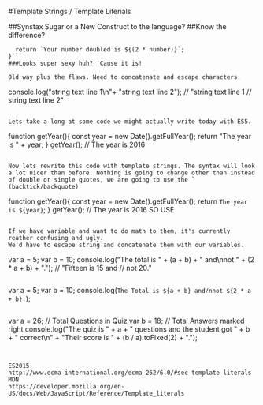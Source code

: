 #Template Strings / Template Literials

##Synstax Sugar or a New Construct to the language?
##Know the difference? 

```function doubleMessage(number) {
  return `Your number doubled is ${(2 * number)}`;
}```
###Looks super sexy huh? 'Cause it is!

Old way plus the flaws. Need to concatenate and escape characters. 

```
console.log("string text line 1\n"+
"string text line 2");
// "string text line 1
// string text line 2"
```

Lets take a long at some code we might actually write today with ES5. 
```
function getYear(){
	const year = new Date().getFullYear();
	return "The year is " + year;
}
getYear(); // The year is 2016 
```

Now lets rewrite this code with template strings. The syntax will look a lot nicer than before. Nothing is going to change other than instead of double or single quotes, we are going to use the ` (backtick/backquote)

```
function getYear(){
	const year = new Date().getFullYear();
	return `The year is ${year}`;
}
getYear(); // The year is 2016 SO USE 
```

If we have variable and want to do math to them, it's currently reather confusing and ugly.
We'd have to escape string and concatenate them with our variables.

```
var a = 5;
var b = 10;
console.log("The total is " + (a + b) + " and\nnot " + (2 * a + b) + ".");
// "Fifteen is 15 and
// not 20."
```

```
var a = 5;
var b = 10;
console.log(`The Total is ${a + b} and/nnot ${2 * a + b}.`);
```

```
var a = 26; // Total Questions in Quiz
var b = 18; // Total Answers marked right
console.log("The quiz is " + a + " questions and the student got " + b + " correct\n" +
 "Their score is " + (b / a).toFixed(2) + ".");
```


ES2015
http://www.ecma-international.org/ecma-262/6.0/#sec-template-literals
MDN
https://developer.mozilla.org/en-US/docs/Web/JavaScript/Reference/Template_literals